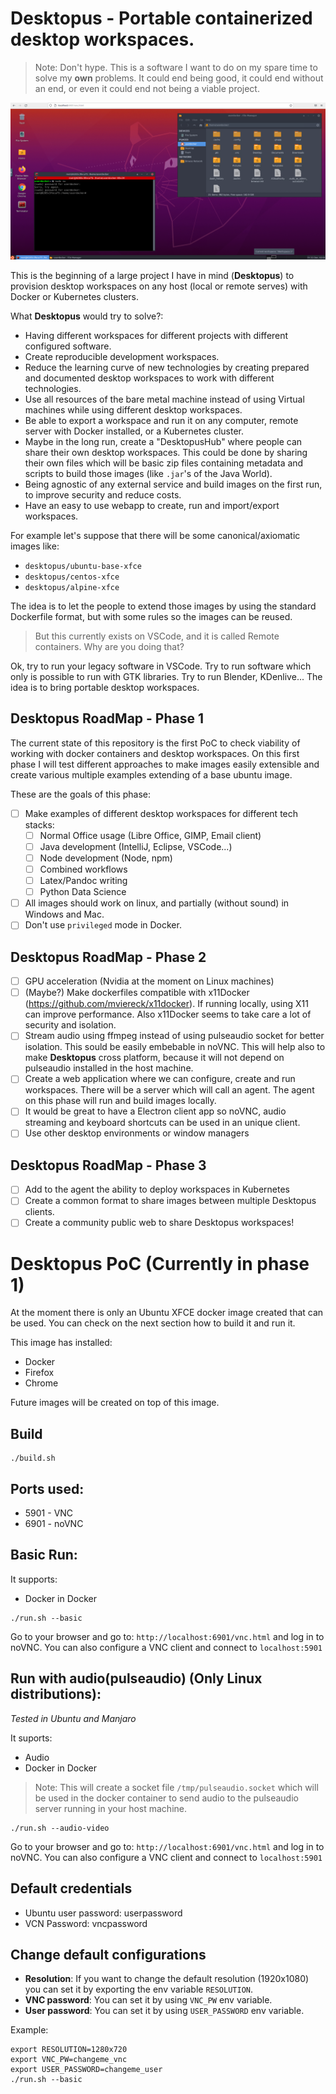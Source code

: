 # Desktopus - Portable containerized desktop workspaces.

> Note: Don't hype. This is a software I want to do on my spare time to solve my **own** problems. It could end being good, it could end without an end, or even it could end not being a viable project.

![](ubuntu-xfce-novnc.png)

This is the beginning of a large project I have in mind (**Desktopus**) to provision desktop workspaces on any host (local or remote serves) with Docker or Kubernetes clusters.

What **Desktopus** would try to solve?:

- Having different workspaces for different projects with different configured software.
- Create reproducible development workspaces.
- Reduce the learning curve of new technologies by creating prepared and documented desktop workspaces to work with different technologies.
- Use all resources of the bare metal machine instead of using Virtual machines while using different desktop workspaces.
- Be able to export a workspace and run it on any computer, remote server with Docker installed, or a Kubernetes cluster.
- Maybe in the long run, create a "DesktopusHub" where people can share their own desktop workspaces. This could be done by sharing their own files which will be basic zip files containing metadata and scripts to build those images (like `.jar`'s of the Java World).
- Being agnostic of any external service and build images on the first run, to improve security and reduce costs.
- Have an easy to use webapp to create, run and import/export workspaces.

For example let's suppose that there will be some canonical/axiomatic images like:

- `desktopus/ubuntu-base-xfce`
- `desktopus/centos-xfce`
- `desktopus/alpine-xfce`

The idea is to let the people to extend those images by using the standard Dockerfile format, but with some rules so the images can be reused.

> But this currently exists on VSCode, and it is called Remote containers. Why are you doing that?

Ok, try to run your legacy software in VSCode. Try to run software which only is possible to run with GTK libraries. Try to run Blender, KDenlive... The idea is to bring portable desktop workspaces.

## Desktopus RoadMap - Phase 1
The current state of this repository is the first PoC to check viability of working with docker containers and desktop workspaces. On this first phase I will test different approaches to make images easily extensible and create various multiple examples extending of a base ubuntu image.

These are the goals of this phase:

- [ ] Make examples of different desktop workspaces for different tech stacks:
    - [ ] Normal Office usage (Libre Office, GIMP, Email client)
    - [ ] Java development (IntelliJ, Eclipse, VSCode...)
    - [ ] Node development (Node, npm)
    - [ ] Combined workflows
    - [ ] Latex/Pandoc writing
    - [ ] Python Data Science
- [ ] All images should work on linux, and partially (without sound) in Windows and Mac.
- [ ] Don't use `privileged` mode in Docker.

## Desktopus RoadMap - Phase 2

- [ ] GPU acceleration (Nvidia at the moment on Linux machines)
- [ ] (Maybe?) Make dockerfiles compatible with x11Docker (https://github.com/mviereck/x11docker). If running locally, using X11 can improve performance. Also x11Docker seems to take care a lot of security and isolation.
- [ ] Stream audio using ffmpeg instead of using pulseaudio socket for better isolation. This sould be easily embebable in noVNC. This will help also to make **Desktopus** cross platform, because it will not depend on pulseaudio installed in the host machine.
- [ ] Create a web application where we can configure, create and run workspaces. There will be a server which will call an agent. The agent on this phase will run and build images locally.
- [ ] It would be great to have a Electron client app so noVNC, audio streaming and keyboard shortcuts can be used in an unique client.
- [ ] Use other desktop environments or window managers
## Desktopus RoadMap - Phase 3
- [ ] Add to the agent the ability to deploy workspaces in Kubernetes
- [ ] Create a common format to share images between multiple Desktopus clients.
- [ ] Create a community public web to share Desktopus workspaces! 

# Desktopus PoC (Currently in phase 1)

At the moment there is only an Ubuntu XFCE docker image created that can be used. You can check on the next section how to build it and run it.

This image has installed:
- Docker
- Firefox
- Chrome

Future images will be created on top of this image.
## Build

```
./build.sh
```

## Ports used:

- 5901 - VNC
- 6901 - noVNC

## Basic Run:

It supports:
- Docker in Docker

```
./run.sh --basic
```

Go to your browser and go to: `http://localhost:6901/vnc.html` and log in to noVNC.
You can also configure a VNC client and connect to `localhost:5901`

## Run with audio(pulseaudio) (Only Linux distributions):

_Tested in Ubuntu and Manjaro_

It suports:
- Audio
- Docker in Docker

> Note: This will create a socket file `/tmp/pulseaudio.socket` which will be used in the docker container
> to send audio to the pulseaudio server running in your host machine.

```
./run.sh --audio-video
```

Go to your browser and go to: `http://localhost:6901/vnc.html` and log in to noVNC.
You can also configure a VNC client and connect to `localhost:5901`

## Default credentials

- Ubuntu user password: userpassword
- VCN Password: vncpassword

## Change default configurations
- **Resolution**: If you want to change the default resolution (1920x1080) you can set it by exporting the env variable `RESOLUTION`.
- **VNC password**: You can set it by using `VNC_PW` env variable.
- **User password**: You can set it by using `USER_PASSWORD` env variable.

Example:
```
export RESOLUTION=1280x720
export VNC_PW=changeme_vnc
export USER_PASSWORD=changeme_user
./run.sh --basic
```

